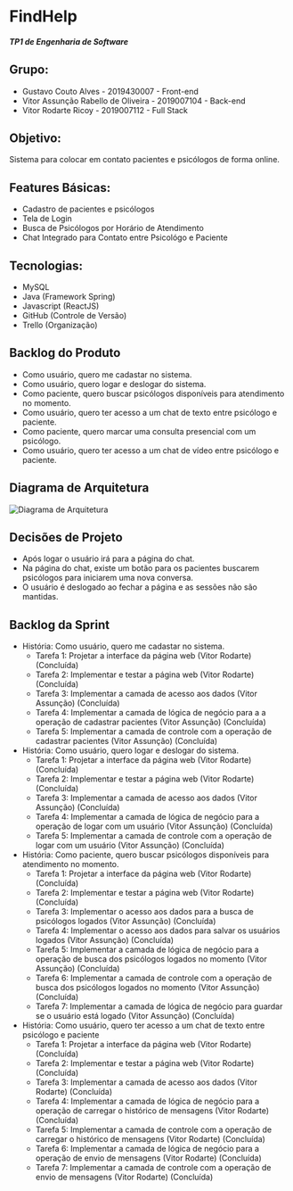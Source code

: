 # FindHelp
##### TP1 de Engenharia de Software

## Grupo:
* Gustavo Couto Alves - 2019430007 - Front-end
* Vitor Assunção Rabello de Oliveira - 2019007104 - Back-end
* Vitor Rodarte Ricoy - 2019007112 - Full Stack

## Objetivo:
Sistema para colocar em contato pacientes e psicólogos de forma online.

## Features Básicas:
* Cadastro de pacientes e psicólogos
* Tela de Login
* Busca de Psicólogos por Horário de Atendimento
* Chat Integrado para Contato entre Psicológo e Paciente

## Tecnologias:
* MySQL
* Java (Framework Spring)
* Javascript (ReactJS)
* GitHub (Controle de Versão)
* Trello (Organização)

## Backlog do Produto
* Como usuário, quero me cadastar no sistema.
* Como usuário, quero logar e deslogar do sistema.
* Como paciente, quero buscar psicólogos disponíveis para atendimento no momento.
* Como usuário, quero ter acesso a um chat de texto entre psicólogo e paciente.
* Como paciente, quero marcar uma consulta presencial com um psicólogo.
* Como usuário, quero ter acesso a um chat de vídeo entre psicólogo e paciente.

## Diagrama de Arquitetura
![Diagrama de Arquitetura](https://drive.google.com/uc?export=view&id=1fR2LOe9VXjB_mxPqrh5OxZc4HVCtPn8Z)

## Decisões de Projeto
* Após logar o usuário irá para a página do chat.
* Na página do chat, existe um botão para os pacientes buscarem psicólogos para iniciarem uma nova conversa.
* O usuário é deslogado ao fechar a página e as sessões não são mantidas.

## Backlog da Sprint
* História: Como usuário, quero me cadastar no sistema.
    * Tarefa 1: Projetar a interface da página web (Vitor Rodarte) (Concluída)
    * Tarefa 2: Implementar e testar a página web (Vitor Rodarte) (Concluída)
    * Tarefa 3: Implementar a camada de acesso aos dados (Vitor Assunção) (Concluída)
    * Tarefa 4: Implementar a camada de lógica de negócio para a a operação de cadastrar pacientes (Vitor Assunção) (Concluída)
    * Tarefa 5: Implementar a camada de controle com a operação de cadastrar pacientes (Vitor Assunção) (Concluída)
* História: Como usuário, quero logar e deslogar do sistema.
    * Tarefa 1: Projetar a interface da página web (Vitor Rodarte) (Concluída)
    * Tarefa 2: Implementar e testar a página web (Vitor Rodarte) (Concluída)
    * Tarefa 3: Implementar a camada de acesso aos dados (Vitor Assunção) (Concluída)
    * Tarefa 4: Implementar a camada de lógica de negócio para a operação de logar com um usuário (Vitor Assunção) (Concluída)
    * Tarefa 5: Implementar a camada de controle com a operação de logar com um usuário (Vitor Assunção) (Concluída)
* História: Como paciente, quero buscar psicólogos disponíveis para atendimento no momento.
    * Tarefa 1: Projetar a interface da página web (Vitor Rodarte) (Concluída)
    * Tarefa 2: Implementar e testar a página web (Vitor Rodarte) (Concluída)
    * Tarefa 3: Implementar o acesso aos dados para a busca de psicólogos logados (Vitor Assunção) (Concluída)
    * Tarefa 4: Implementar o acesso aos dados para salvar os usuários logados (Vitor Assunção) (Concluída)
    * Tarefa 5: Implementar a camada de lógica de negócio para a operação de busca dos psicólogos logados no momento (Vitor Assunção) (Concluída)
    * Tarefa 6: Implementar a camada de controle com a operação de busca dos psicólogos logados no momento (Vitor Assunção) (Concluída)
    * Tarefa 7: Implementar a camada de lógica de negócio para guardar se o usuário está logado (Vitor Assunção) (Concluída)
* História: Como usuário, quero ter acesso a um chat de texto entre psicólogo e paciente
    * Tarefa 1: Projetar a interface da página web (Vitor Rodarte) (Concluída)
    * Tarefa 2: Implementar e testar a página web (Vitor Rodarte) (Concluída)
    * Tarefa 3: Implementar a camada de acesso aos dados (Vitor Rodarte) (Concluída)
    * Tarefa 4: Implementar a camada de lógica de negócio para a operação de carregar o histórico de mensagens (Vitor Rodarte) (Concluída)
    * Tarefa 5: Implementar a camada de controle com a operação de carregar o histórico de mensagens (Vitor Rodarte) (Concluída)
    * Tarefa 6: Implementar a camada de lógica de negócio para a operação de envio de mensagens (Vitor Rodarte) (Concluída)
    * Tarefa 7: Implementar a camada de controle com a operação de envio de mensagens (Vitor Rodarte) (Concluída)
